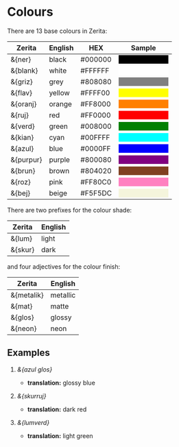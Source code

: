 # <x-trans>Colours</x-trans>

<x-trans>There are 13 base colours in Zerita:</x-trans>

| <x-trans>Zerita</x-trans> | <x-trans>English</x-trans> | HEX     | <x-trans>Sample</x-trans>                                                                     |
| ------------------------- | -------------------------- | ------- | --------------------------------------------------------------------------------------------- |
| &{ner}                    | <x-trans>black</x-trans>   | #000000 | <div style="background-color:#000000"><span style="visibility: hidden;">MMMMMMMM</span></div> |
| &{blank}                  | <x-trans>white</x-trans>   | #FFFFFF | <div style="background-color:#FFFFFF"><span style="visibility: hidden;">MMMMMMMM</span></div> |
| &{griz}                   | <x-trans>grey</x-trans>    | #808080 | <div style="background-color:#808080"><span style="visibility: hidden;">MMMMMMMM</span></div> |
| &{flav}                   | <x-trans>yellow</x-trans>  | #FFFF00 | <div style="background-color:#FFFF00"><span style="visibility: hidden;">MMMMMMMM</span></div> |
| &{oranj}                  | <x-trans>orange</x-trans>  | #FF8000 | <div style="background-color:#FF8000"><span style="visibility: hidden;">MMMMMMMM</span></div> |
| &{ruj}                    | <x-trans>red</x-trans>     | #FF0000 | <div style="background-color:#FF0000"><span style="visibility: hidden;">MMMMMMMM</span></div> |
| &{verd}                   | <x-trans>green</x-trans>   | #008000 | <div style="background-color:#008000"><span style="visibility: hidden;">MMMMMMMM</span></div> |
| &{kian}                   | <x-trans>cyan</x-trans>    | #00FFFF | <div style="background-color:#00FFFF"><span style="visibility: hidden;">MMMMMMMM</span></div> |
| &{azul}                   | <x-trans>blue</x-trans>    | #0000FF | <div style="background-color:#0000FF"><span style="visibility: hidden;">MMMMMMMM</span></div> |
| &{purpur}                 | <x-trans>purple</x-trans>  | #800080 | <div style="background-color:#800080"><span style="visibility: hidden;">MMMMMMMM</span></div> |
| &{brun}                   | <x-trans>brown</x-trans>   | #804020 | <div style="background-color:#804020"><span style="visibility: hidden;">MMMMMMMM</span></div> |
| &{roz}                    | <x-trans>pink</x-trans>    | #FF80C0 | <div style="background-color:#FF80C0"><span style="visibility: hidden;">MMMMMMMM</span></div> |
| &{bej}                    | <x-trans>beige</x-trans>   | #F5F5DC | <div style="background-color:#F5F5DC"><span style="visibility: hidden;">MMMMMMMM</span></div> |

<x-trans>There are two prefixes for the colour shade:</x-trans>

| <x-trans>Zerita</x-trans> | <x-trans>English</x-trans> |
| ------------------------- | -------------------------- |
| &{lum}                    | <x-trans>light</x-trans>   |
| &{skur}                   | <x-trans>dark</x-trans>    |

<x-trans>and four adjectives for the colour finish:</x-trans>

| <x-trans>Zerita</x-trans> | <x-trans>English</x-trans>  |
| ------------------------- | --------------------------- |
| &{metalik}                | <x-trans>metallic</x-trans> |
| &{mat}                    | <x-trans>matte</x-trans>    |
| &{glos}                   | <x-trans>glossy</x-trans>   |
| &{neon}                   | <x-trans>neon</x-trans>     |

## <x-trans>Examples</x-trans>

1.  _&{azul glos}_

    - **<x-trans>translation</x-trans>:** <x-trans>glossy blue</x-trans>

1.  _&{skurruj}_

    - **<x-trans>translation</x-trans>:** <x-trans>dark red</x-trans>

1.  _&{lumverd}_

    - **<x-trans>translation</x-trans>:** <x-trans>light green</x-trans>

